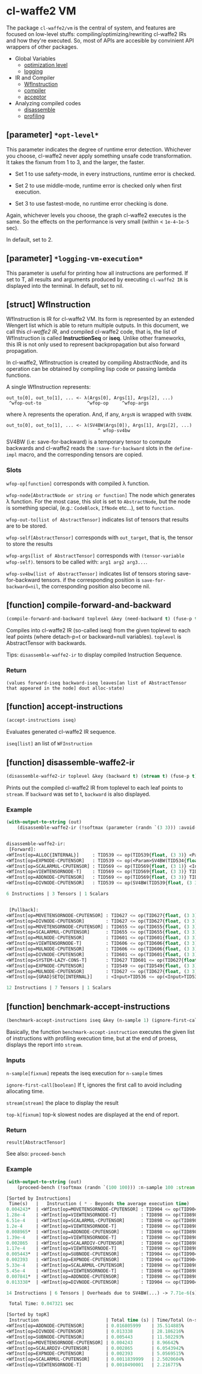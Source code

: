 
# cl-waffe2 VM

The package `cl-waffe2/vm` is the central of system, and features are focused on low-level stuffs: compiling/optimizing/rewriting cl-waffe2 IRs and how they're executed. So, most of APIs are accesible by convinient API wrappers of other packages.

- Global Variables
    - [optimization level](./#parameter-opt-level)
    - [logging](./#parameter-logging-vm-execution)
- IR and Compiler
    - [WfInstruction](./#struct-wfinstruction)
    - [compiler](./#function-compile-forward-and-backward)
    - [acceptor](./#function-accept-instructions)
- Analyzing compiled codes
    - [disassemble](#function-disassemble-waffe2-ir)
    - [profiling](#function-benchmark-accept-instructions)

## [parameter] `*opt-level*`

This parameter indicates the degree of runtime error detection. Whichever you choose, cl-waffe2 never apply something unsafe code transformation. It takes the fixnum from 1 to 3, and the larger, the faster.

- Set 1 to use safety-mode, in every instructions, runtime error is checked.

- Set 2 to use middle-mode, runtime error is checked only when first execution.

- Set 3 to use fastest-mode, no runtime error checking is done.

Again, whichever levels you choose, the graph cl-waffe2 executes is the same. So the effects on the performance is very small (within < `1e-4~1e-5` sec).

In default, set to 2.

## [parameter] `*logging-vm-execution*`

This parameter is useful for printing how all instructions are performed. If set to T, all results and arguments produced by executing `cl-waffe2 IR` is displayed into the terminal. In default, set to nil.

## [struct] WfInstruction

WfInstruction is IR for cl-waffe2 VM. Its form is represented by an extended Wengert list which is able to return multiple outputs. In this document, we call this *cl-waffe2 IR*, and compiled cl-waffe2 code, that is, the list of WfInstruction is called **InstructionSeq** or **iseq**. Unlike other frameworks, this IR is not only used to represent backpropagation but also forward propagation.


In cl-waffe2, WfInstruction is created by compiling AbstractNode, and its operation can be obtained by compiling lisp code or passing lambda functions.

A single WfInstruction represents:

```
out_to[0], out_to[1], ... <- λ(Args[0], Args[1], Args[2], ...)
 ^wfop-out-to                 ^wfop-op     ^wfop-args
```

where λ represents the operation. And, if any, `ArgsN` is wrapped with `SV4BW`.

```
out_to[0], out_to[1], ... <- λ(SV4BW(Args[0]), Args[1], Args[2], ...)
                                  ^ wfop-sv4bw
```

SV4BW (i.e: save-for-backward) is a temporary tensor to compute backwards and cl-waffe2 reads the `:save-for-backward` slots in the `define-impl` macro, and the corresponding tensors are copied.

### Slots

`wfop-op[function]` corresponds with compiled λ function.

`wfop-node[AbstractNode or string or function]` The node which generates λ function. For the most case, this slot is set to `AbstractNode`, but the node is something special, (e.g.: `CodeBlock`, `IfNode` etc...), set to `function`.

`wfop-out-to[list of AbstractTensor]` indicates list of tensors that results are to be stored.

`wfop-self[AbstractTensor]` corresponds with `out_target`, that is, the tensor to store the results

`wfop-args[list of AbstractTensor]` corresponds with `(tensor-variable wfop-self)`. tensors to be called with: `arg1 arg2 arg3...`.

`wfop-sv4bw[list of AbstractTensor]` indicates list of tensors storing save-for-backward tensors. if the corresponding position is `save-for-backward=nil`, the corresponding position also become nil.


## [function] compile-forward-and-backward

```lisp
(compile-forward-and-backward toplevel &key (need-backward t) (fuse-p t) (compile-mode :default) (optimize-locality t))
```

Compiles into cl-waffe2 IR (so-called iseq) from the given toplevel to each leaf points (where detach-p=t or backward=null variables). `toplevel` is AbstractTensor with backwards.

Tips: `disassemble-waffe2-ir` to display compiled Instruction Sequence.

### Return

`(values forward-iseq backward-iseq leaves[an list of AbstractTensor that appeared in the node] dout alloc-state)`

## [function] accept-instructions

```lisp
(accept-instructions iseq)
```

Evaluates generated cl-waffe2 IR sequence.

`iseq[list]` an list of `WFInstruction`

## [function] disassemble-waffe2-ir

```lisp
(disassemble-waffe2-ir toplevel &key (backward t) (stream t) (fuse-p t))
```

Prints out the compiled cl-waffe2 IR from toplevel to each leaf points to `stream`. If `backward` was set to t, `backward` is also displayed.

### Example

```lisp
(with-output-to-string (out)
    (disassemble-waffe2-ir (!softmax (parameter (randn `(3 3))) :avoid-overflow nil) :stream out))


disassemble-waffe2-ir:
 [Forward]: 
<WfInst[op=ALLOC{INTERNAL}]     : TID539 <= op(TID539{float, (3 3)} <Param>TID534{float, (3 3)})>
<WfInst[op=EXPNODE-CPUTENSOR]   : TID539 <= op(<Param>SV4BW(TID534{float, (3 3)}) TID539{float, (3 3)})>
<WfInst[op=SCALARMUL-CPUTENSOR] : TID569 <= op(TID569{float, (3 1)} <Input>TID561{float, (1)})>
<WfInst[op=VIEWTENSORNODE-T]    : TID569 <= op(TID569{float, (3 3)} TID569{float, (3 1)})>
<WfInst[op=ADDNODE-CPUTENSOR]   : TID569 <= op(TID569{float, (3 3)} TID539{float, (3 3)})>
<WfInst[op=DIVNODE-CPUTENSOR]   : TID539 <= op(SV4BW(TID539{float, (3 3)}) SV4BW(TID569{float, (3 3)}))>

6 Instructions | 3 Tensors | 1 Scalars


 [Pullback]: 
<WfInst[op=MOVETENSORNODE-CPUTENSOR] : TID627 <= op(TID627{float, (3 3)} <Input>TID624{float, (3 3)})>
<WfInst[op=DIVNODE-CPUTENSOR]        : TID627 <= op(TID627{float, (3 3)} TID606{float, (3 3)})>
<WfInst[op=MOVETENSORNODE-CPUTENSOR] : TID655 <= op(TID655{float, (3 3)} <Input>TID624{float, (3 3)})>
<WfInst[op=SCALARMUL-CPUTENSOR]      : TID655 <= op(TID655{float, (3 3)} <Input>TID652{float, (1)})>
<WfInst[op=MULNODE-CPUTENSOR]        : TID601 <= op(TID601{float, (3 3)} TID655{float, (3 3)})>
<WfInst[op=VIEWTENSORNODE-T]         : TID606 <= op(TID606{float, (3 3)} TID606{float, (3 1)})>
<WfInst[op=MULNODE-CPUTENSOR]        : TID606 <= op(TID606{float, (3 3)} TID606{float, (3 3)})>
<WfInst[op=DIVNODE-CPUTENSOR]        : TID601 <= op(TID601{float, (3 3)} TID606{float, (3 3)})>
<WfInst[op=SYSTEM-LAZY-CONS-T]       : TID627 TID601 <= op(TID627{float, (3 3)} TID601{float, (3 3)})>
<WfInst[op=EXPNODE-CPUTENSOR]        : TID549 <= op(TID549{float, (3 3)} TID549{float, (3 3)})>
<WfInst[op=MULNODE-CPUTENSOR]        : TID627 <= op(TID627{float, (3 3)} TID549{float, (3 3)})>
<WfInst[op={GRAD}SETQ{INTERNAL}]     : <Input>TID536 <= op(<Input>TID536{float, (3 3)} TID627{float, (3 3)})>

12 Instructions | 7 Tensors | 1 Scalars


```

## [function] benchmark-accept-instructions

```lisp
(benchmark-accept-instructions iseq &key (n-sample 1) (ignore-first-call nil) (stream t) (top-k 10))
```

Basically, the function `benchmark-accept-instruction` executes the given list of instructions with profiling execution time, but at the end of proess, displays the report into `stream`.

### Inputs

`n-sample[fixnum]` repeats the iseq execution for `n-sample` times

`ignore-first-call[boolean]` If t, ignores the first call to avoid including allocating time.

`stream[stream]` the place to display the result

`top-k[fixnum]` top-k slowest nodes are displayed at the end of report.

### Return

`result[AbstractTensor]`

See also: `proceed-bench`

### Example

```lisp
(with-output-to-string (out)
    (proceed-bench (!softmax (randn `(100 100))) :n-sample 100 :stream out))

[Sorted by Instructions]
 Time(s)   |   Instruction ( * - Beyonds the average execution time)
0.004243*  | <WfInst[op=MOVETENSORNODE-CPUTENSOR] : TID904 <= op(TID904{float, (100 100)} <Input>TID820{float, (100 100)})>
1.28e-4    | <WfInst[op=VIEWTENSORNODE-T]         : TID898 <= op(TID898{float, (100 1)} TID898{float, (100 1)})>
6.51e-4    | <WfInst[op=SCALARMUL-CPUTENSOR]      : TID898 <= op(TID898{float, (100 1)} <Input>TID829{float, (1)})>
1.2e-4     | <WfInst[op=VIEWTENSORNODE-T]         : TID898 <= op(TID898{float, (100 100)} TID898{float, (100 1)})>
0.008965*  | <WfInst[op=ADDNODE-CPUTENSOR]        : TID898 <= op(TID898{float, (100 100)} <Input>TID820{float, (100 100)})>
1.39e-4    | <WfInst[op=VIEWTENSORNODE-T]         : TID898 <= op(TID898{float, (100 1)} TID898{float, (100 100)})>
0.002865   | <WfInst[op=SCALARDIV-CPUTENSOR]      : TID898 <= op(TID898{float, (100 1)} <Input>TID824{float, (1)})>
1.17e-4    | <WfInst[op=VIEWTENSORNODE-T]         : TID898 <= op(TID898{float, (100 100)} TID898{float, (100 1)})>
0.005443*  | <WfInst[op=SUBNODE-CPUTENSOR]        : TID904 <= op(TID904{float, (100 100)} TID898{float, (100 100)})>
0.002393   | <WfInst[op=EXPNODE-CPUTENSOR]        : TID904 <= op(TID904{float, (100 100)} TID904{float, (100 100)})>
5.33e-4    | <WfInst[op=SCALARMUL-CPUTENSOR]      : TID898 <= op(TID898{float, (100 1)} <Input>TID949{float, (1)})>
5.45e-4    | <WfInst[op=VIEWTENSORNODE-T]         : TID898 <= op(TID898{float, (100 100)} TID898{float, (100 1)})>
0.007841*  | <WfInst[op=ADDNODE-CPUTENSOR]        : TID898 <= op(TID898{float, (100 100)} TID904{float, (100 100)})>
0.013338*  | <WfInst[op=DIVNODE-CPUTENSOR]        : TID904 <= op(TID904{float, (100 100)} TID898{float, (100 100)})>

14 Instructions | 6 Tensors | Overheads due to SV4BW(...) -> 7.71e-6(s) 

 Total Time: 0.047321 sec

[Sorted by topK]
 Instruction                         | Total time (s) | Time/Total (n-sample=100)
<WfInst[op=ADDNODE-CPUTENSOR]        | 0.016805999    | 35.514885%
<WfInst[op=DIVNODE-CPUTENSOR]        | 0.013338       | 28.186216%
<WfInst[op=SUBNODE-CPUTENSOR]        | 0.005443       | 11.502293%
<WfInst[op=MOVETENSORNODE-CPUTENSOR] | 0.004243       | 8.96642%
<WfInst[op=SCALARDIV-CPUTENSOR]      | 0.002865       | 6.0543942%
<WfInst[op=EXPNODE-CPUTENSOR]        | 0.002393       | 5.0569515%
<WfInst[op=SCALARMUL-CPUTENSOR]      | 0.0011839999   | 2.5020604%
<WfInst[op=VIEWTENSORNODE-T]         | 0.0010490001   | 2.216775%

```
